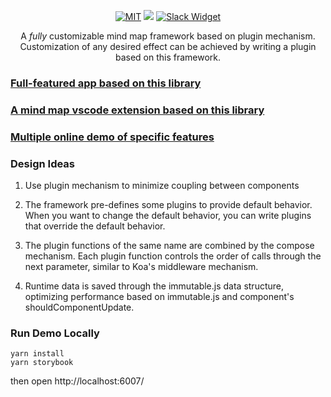 <p align="center">
    <a href="https://github.com/awehook/blink-mind"><img src="https://img.shields.io/github/license/awehook/blink-mind.svg" alt="MIT"/></a>
    <a href="https://www.npmjs.com/package/@blink-mind/core"><img src="https://img.shields.io/npm/v/@blink-mind/core.svg?style=flat"/></a>
    <a href="https://join.slack.com/t/vscode-blink-mind/shared_invite/enQtODkyMzc0OTc0NDM1LWRlYjI3YzFmYjRiM2UwY2ExZGIzMDI3NzY4ODAwMmZlMTE3YjMxNGE1MDM4MTY5ZWNjZWJjYWQ4ZGFhZWZmZDc"><img src="https://img.shields.io/badge/join-us%20on%20slack-gray.svg?longCache=true&logo=slack&colorB=brightgreen" alt="Slack Widget"></a>
</p>
<p align="center">
  A <em>fully</em> customizable mind map framework based on plugin mechanism.
  Customization of any desired effect can be achieved by writing a plugin based on this framework.
</p>

### [Full-featured app based on this library](https://awehook.github.io/react-mindmap)

### [A mind map vscode extension based on this library](https://github.com/awehook/vscode-blink-mind)

### [Multiple online demo of specific features](https://awehook.github.io/blink-mind/)

### Design Ideas

1. Use plugin mechanism to minimize coupling between components

2. The framework pre-defines some plugins to provide default behavior. When you want to change the default behavior, you can write plugins that override the default behavior.

3. The plugin functions of the same name are combined by the compose mechanism. Each plugin function controls the order of calls through the next parameter, similar to Koa's middleware mechanism.

4. Runtime data is saved through the immutable.js data structure, optimizing performance based on immutable.js and component's shouldComponentUpdate.

### Run Demo Locally

```
yarn install
yarn storybook
```

then open http://localhost:6007/
